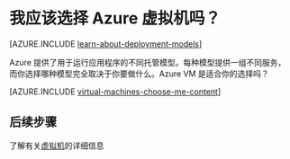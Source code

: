 <properties 
	pageTitle="我应该选择 Azure VM 吗？| Microsoft Azure"
	description="了解 Azure VM 以及它们与 Azure 上的不同应用程序托管模型之间的区别。"
	headerExpose=""
	footerExpose=""
	services="virtual-machines"
	authors="cynthn"
	documentationCenter=""
	manager="timlt"
	tags=azure-resource-manager, azure-service-management/>  


<tags
	ms.service="virtual-machines"
	ms.date="06/19/2015"
	wacn.date=""/>

# 我应该选择 Azure 虚拟机吗？

[AZURE.INCLUDE [learn-about-deployment-models](../includes/learn-about-deployment-models-include.md)]

Azure 提供了用于运行应用程序的不同托管模型。每种模型提供一组不同服务，而你选择哪种模型完全取决于你要做什么。Azure VM 是适合你的选择吗？

[AZURE.INCLUDE [virtual-machines-choose-me-content](../includes/virtual-machines-choose-me-content.md)]

## 后续步骤
了解有关[虚拟机](https://msdn.microsoft.com/zh-cn/library/azure/jj156143.aspx)的详细信息

[App Service]: /documentation/articles/app-service-choose-me
[Virtual Machines]: #tellmevm
[Cloud Services]: /documentation/articles/cloud-services-choose-me

<!---HONumber=Mooncake_Quality_Review_1215_2016-->